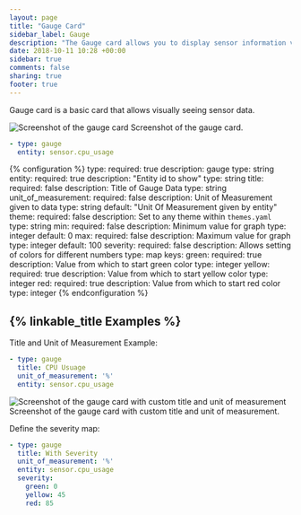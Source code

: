 ```yaml
---
layout: page
title: "Gauge Card"
sidebar_label: Gauge
description: "The Gauge card allows you to display sensor information visually"
date: 2018-10-11 10:28 +00:00
sidebar: true
comments: false
sharing: true
footer: true
---
```


Gauge card is a basic card that allows visually seeing sensor data.

<p class='img'>
<img src='/images/lovelace/lovelace_gauge_card.gif' alt='Screenshot of the gauge card'>
Screenshot of the gauge card.
</p>

```yaml
- type: gauge
  entity: sensor.cpu_usage
```

{% configuration %}
type:
  required: true
  description: gauge
  type: string
entity:
  required: true
  description: "Entity id to show"
  type: string
title:
  required: false
  description: Title of Gauge Data
  type: string
unit_of_measurement:
  required: false
  description: Unit of Measurement given to data
  type: string
  default: "Unit Of Measurement given by entity"
theme:
  required: false
  description: Set to any theme within `themes.yaml`
  type: string
min:
  required: false
  description: Minimum value for graph
  type: integer
  default: 0
max:
  required: false
  description: Maximum value for graph
  type: integer
  default: 100
severity:
  required: false
  description: Allows setting of colors for different numbers
  type: map
  keys:
    green:
      required: true
      description: Value from which to start green color
      type: integer
    yellow:
      required: true
      description: Value from which to start yellow color
      type: integer
    red:
      required: true
      description: Value from which to start red color
      type: integer
{% endconfiguration %}

## {% linkable_title Examples %}

Title and Unit of Measurement Example:

```yaml
- type: gauge
  title: CPU Usuage
  unit_of_measurement: '%'
  entity: sensor.cpu_usage
```

<p class='img'>
<img src='/images/lovelace/lovelace_gauge_card.gif' alt='Screenshot of the gauge card with custom title and unit of measurement'>
Screenshot of the gauge card with custom title and unit of measurement.
</p>

Define the severity map:

```yaml
- type: gauge
  title: With Severity
  unit_of_measurement: '%'
  entity: sensor.cpu_usage
  severity:
    green: 0
    yellow: 45
    red: 85
```
